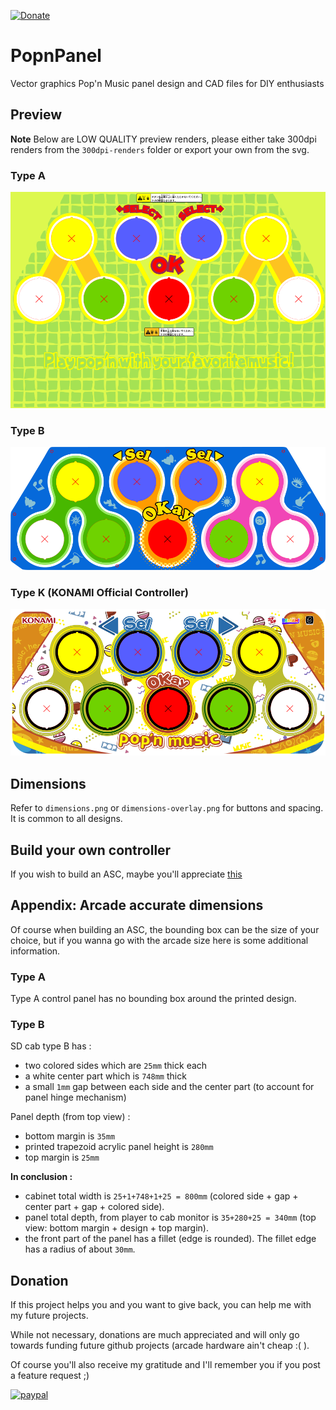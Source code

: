 [![Donate](https://img.shields.io/badge/Donate-PayPal-green.svg)](https://www.paypal.com/donate?hosted_button_id=WT735CX4UMZ9U)

# PopnPanel

Vector graphics Pop'n Music panel design and CAD files for DIY enthusiasts

## Preview

**Note** Below are LOW QUALITY preview renders, please either take 300dpi renders from the `300dpi-renders` folder or export your own from the svg.

### Type A

![Type A](https://github.com/CrazyRedMachine/PopnPanel/blob/master/preview/PopnMusic-TypeA.png?raw=true)

### Type B

![Type B](https://github.com/CrazyRedMachine/PopnPanel/blob/master/preview/PopnMusic-TypeB.png?raw=true)

### Type K (KONAMI Official Controller)

![Type K](https://github.com/CrazyRedMachine/PopnPanel/blob/master/preview/PopnMusic-TypeK.png?raw=true)

## Dimensions

Refer to `dimensions.png` or `dimensions-overlay.png` for buttons and spacing. It is common to all designs.

## Build your own controller

If you wish to build an ASC, maybe you'll appreciate [this](https://github.com/CrazyRedMachine/PopnPanel/tree/master/DIY_CONTROLLERS/)

## Appendix: Arcade accurate dimensions

Of course when building an ASC, the bounding box can be the size of your choice, but if you wanna go with the arcade size here is some additional information.

### Type A

Type A control panel has no bounding box around the printed design.

### Type B

SD cab type B has :
- two colored sides which are `25mm` thick each
- a white center part which is `748mm` thick
- a small `1mm` gap between each side and the center part (to account for panel hinge mechanism)

Panel depth (from top view) :
- bottom margin is `35mm`
- printed trapezoid acrylic panel height is `280mm`
- top margin is `25mm`

**In conclusion :**

- cabinet total width is `25+1+748+1+25 = 800mm` (colored side + gap + center part + gap + colored side).
- panel total depth, from player to cab monitor is `35+280+25 = 340mm` (top view: bottom margin + design + top margin).
- the front part of the panel has a fillet (edge is rounded). The fillet edge has a radius of about `30mm`.


## Donation

If this project helps you and you want to give back, you can help me with my future projects.

While not necessary, donations are much appreciated and will only go towards funding future github projects (arcade hardware ain't cheap :( ).

Of course you'll also receive my gratitude and I'll remember you if you post a feature request ;)

[![paypal](https://www.paypalobjects.com/en_US/i/btn/btn_donateCC_LG.gif)](https://www.paypal.com/donate?hosted_button_id=WT735CX4UMZ9U)
